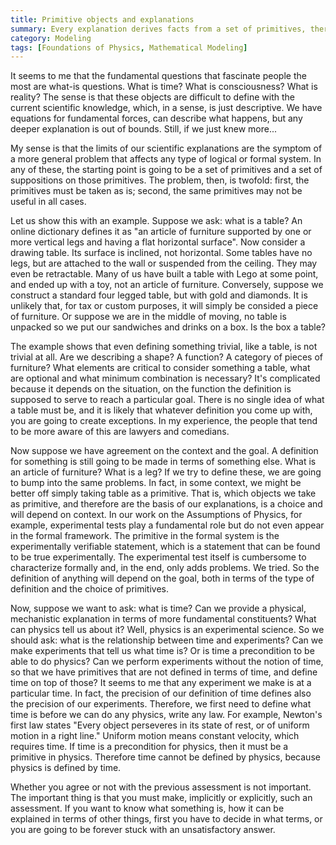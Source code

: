 ```yaml
---
title: Primitive objects and explanations
summary: Every explanation derives facts from a set of primitives, therefore, before looking for any explanation, it is crucial to ask what primitives will you find acceptable
category: Modeling
tags: [Foundations of Physics, Mathematical Modeling]
---
```


It seems to me that the fundamental questions that fascinate people the most are what-is questions. What is time? What is consciousness? What is reality? The sense is that these objects are difficult to define with the current scientific knowledge, which, in a sense, is just descriptive. We have equations for fundamental forces, can describe what happens, but any deeper explanation is out of bounds. Still, if we just knew more...

My sense is that the limits of our scientific explanations are the symptom of a more general problem that affects any type of logical or formal system. In any of these, the starting point is going to be a set of primitives and a set of suppositions on those primitives. The problem, then, is twofold: first, the primitives must be taken as is; second, the same primitives may not be useful in all cases.

Let us show this with an example. Suppose we ask: what is a table? An online dictionary defines it as "an article of furniture supported by one or more vertical legs and having a flat horizontal surface". Now consider a drawing table. Its surface is inclined, not horizontal. Some tables have no legs, but are attached to the wall or suspended from the ceiling. They may even be retractable. Many of us have built a table with Lego at some point, and ended up with a toy, not an article of furniture. Conversely, suppose we construct a standard four legged table, but with gold and diamonds. It is unlikely that, for tax or custom purposes, it will simply be consided a piece of furniture. Or suppose we are in the middle of moving, no table is unpacked so we put our sandwiches and drinks on a box. Is the box a table?

The example shows that even defining something trivial, like a table, is not trivial at all. Are we describing a shape? A function? A category of pieces of furniture? What elements are critical to consider something a table, what are optional and what minimum combination is necessary? It's complicated because it depends on the situation, on the function the definition is supposed to serve to reach a particular goal. There is no single idea of what a table must be, and it is likely that whatever definition you come up with, you are going to create exceptions. In my experience, the people that tend to be more aware of this are lawyers and comedians.

Now suppose we have agreement on the context and the goal. A definition for something is still going to be made in terms of something else. What is an article of furniture? What is a leg? If we try to define these, we are going to bump into the same problems. In fact, in some context, we might be better off simply taking table as a primitive. That is, which objects we take as primitive, and therefore are the basis of our explanations, is a choice and will depend on context. In our work on the Assumptions of Physics, for example, experimental tests play a fundamental role but do not even appear in the formal framework. The primitive in the formal system is the experimentally verifiable statement, which is a statement that can be found to be true experimentally. The experimental test itself is cumbersome to characterize formally and, in the end, only adds problems. We tried. So the definition of anything will depend on the goal, both in terms of the type of definition and the choice of primitives.

Now, suppose we want to ask: what is time? Can we provide a physical, mechanistic explanation in terms of more fundamental constituents? What can physics tell us about it? Well, physics is an experimental science. So we should ask: what is the relationship between time and experiments? Can we make experiments that tell us what time is? Or is time a precondition to be able to do physics? Can we perform experiments without the notion of time, so that we have primitives that are not defined in terms of time, and define time on top of those? It seems to me that any experiment we make is at a particular time. In fact, the precision of our definition of time defines also the precision of our experiments. Therefore, we first need to define what time is before we can do any physics, write any law. For example, Newton's first law states "Every object perseveres in its state of rest, or of uniform motion in a right line." Uniform motion means constant velocity, which requires time. If time is a precondition for physics, then it must be a primitive in physics. Therefore time cannot be defined by physics, because physics is defined by time.

Whether you agree or not with the previous assessment is not important. The important thing is that you must make, implicitly or explicitly, such an assessment. If you want to know what something is, how it can be explained in terms of other things, first you have to decide in what terms, or you are going to be forever stuck with an unsatisfactory answer.